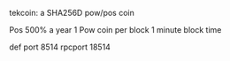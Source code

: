 tekcoin: a SHA256D pow/pos coin

Pos 500% a year
1 Pow coin per block
1 minute block time

def port 8514
rpcport 18514

